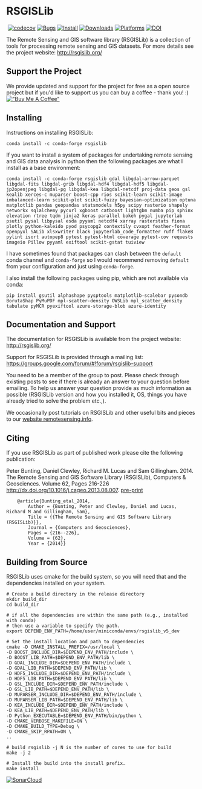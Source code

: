 # RSGISLib #

[![<remotesensinginfo>](https://circleci.com/gh/remotesensinginfo/rsgislib/tree/main.svg?style=shield)](https://app.circleci.com/pipelines/github/remotesensinginfo/rsgislib)
[![codecov](https://codecov.io/gh/remotesensinginfo/rsgislib/branch/main/graph/badge.svg?token=EHTF2G1KCL)](https://codecov.io/gh/remotesensinginfo/rsgislib)
[![Bugs](https://sonarcloud.io/api/project_badges/measure?project=remotesensinginfo_rsgislib&metric=bugs)](https://sonarcloud.io/summary/new_code?id=remotesensinginfo_rsgislib)
[![Install](https://anaconda.org/conda-forge/rsgislib/badges/version.svg)](https://anaconda.org/conda-forge/rsgislib)
[![Downloads](https://anaconda.org/conda-forge/rsgislib/badges/downloads.svg)](https://anaconda.org/conda-forge/rsgislib)
[![Platforms](https://anaconda.org/conda-forge/rsgislib/badges/platforms.svg)](https://anaconda.org/conda-forge/rsgislib)
[![DOI](https://zenodo.org/badge/DOI/10.5281/zenodo.12755969.svg)](https://doi.org/10.5281/zenodo.12755969)

  
The Remote Sensing and GIS software library (RSGISLib) is a collection of tools for processing remote sensing and GIS datasets.
For more details see the project website: http://rsgislib.org/

## Support the Project ##

We provide updated and support for the project for free as a open source project but if you'd like to support us you can buy a coffee - thank you! :)
[!["Buy Me A Coffee"](https://www.buymeacoffee.com/assets/img/custom_images/orange_img.png)](https://www.buymeacoffee.com/petebunting)
  
## Installing ##

Instructions on installing RSGISLib:
  
```shell
conda install -c conda-forge rsgislib
```
  
If you want to install a system of packages for undertaking remote sensing and GIS data analysis in python then the following packages are what I install as a base environment:
  
```shell
conda install -c conda-forge rsgislib gdal libgdal-arrow-parquet libgdal-fits libgdal-grib libgdal-hdf4 libgdal-hdf5 libgdal-jp2openjpeg libgdal-pg libgdal-kea libgdal-netcdf proj-data geos gsl kealib xerces-c muparser boost-cpp rios scikit-learn scikit-image imbalanced-learn scikit-plot scikit-fuzzy bayesian-optimization optuna matplotlib pandas geopandas statsmodels h5py scipy rasterio shapely networkx sqlalchemy pycurl xgboost catboost lightgbm numba pip sphinx elevation rtree tqdm jinja2 keras parallel bokeh pygal jupyterlab psutil pysal libpysal esda pyyaml netcdf4 xarray rasterstats fiona plotly python-kaleido pyod psycopg2 contextily cvxopt feather-format openpyxl SALib xlsxwriter black jupyterlab_code_formatter ruff flake8 pylint isort autopep8 pytest pytest-html coverage pytest-cov requests imageio Pillow pyyaml exiftool scikit-gstat tuiview
```
I have sometimes found that packages can clash between the `default` conda channel and `conda-forge` so I would recommend removing `default` from your configuration and just using `conda-forge`.

I also install the following packages using pip, which are not available via conda:
```shell
pip install gsutil alphashape pysptools matplotlib-scalebar pysondb BorutaShap PyMuPDF mpl-scatter-density OWSLib mpl_scatter_density tabulate pyMCR pyexiftool azure-storage-blob azure-identity 

```

## Documentation and Support ##

The documentation for RSGISLib is available from the project website: http://rsgislib.org/

Support for RSGISLib is provided through a mailing list: https://groups.google.com/forum/#!forum/rsgislib-support

You need to be a member of the group to post.
Please check through existing posts to see if there is already an answer to your question before emailing.
To help us answer your question provide as much information as possible (RSGISLib version and how you installed it, OS, things you have already tried to solve the problem etc.,).

We occasionally post tutorials on RSGISLib and other useful bits and pieces to our [website remotesensing.info](http://remotesensing.info).

## Citing ##

If you use RSGISLib as part of published work please cite the following publication:

Peter Bunting, Daniel Clewley, Richard M. Lucas and Sam Gillingham. 2014. The Remote Sensing and GIS Software Library (RSGISLib), Computers & Geosciences. Volume 62, Pages 216-226 http://dx.doi.org/10.1016/j.cageo.2013.08.007.
[pre-print](http://rsgislib.org/publications/pbunting_etal_RSGISLib.pdf)

```
    @article{Bunting_etal_2014,
    	Author = {Bunting, Peter and Clewley, Daniel and Lucas, Richard M and Gillingham, Sam},
    	Title = {{The Remote Sensing and GIS Software Library (RSGISLib)}},
    	Journal = {Computers and Geosciences},
    	Pages = {216--226},
    	Volume = {62},
    	Year = {2014}}
```

## Building from Source ##
  
RSGISLib uses cmake for the build system, so you will need that and the dependencies installed on your system.

```shell
# Create a build directory in the release directory
mkdir build_dir
cd build_dir

# if all the dependencies are within the same path (e.g., installed with conda)
# then use a variable to specify the path.
export DEPEND_ENV_PATH=/home/user/miniconda/envs/rsgislib_v5_dev

# Set the install location and path to dependencies
cmake -D CMAKE_INSTALL_PREFIX=/usr/local \
-D BOOST_INCLUDE_DIR=$DEPEND_ENV_PATH/include \
-D BOOST_LIB_PATH=$DEPEND_ENV_PATH/lib \
-D GDAL_INCLUDE_DIR=$DEPEND_ENV_PATH/include \
-D GDAL_LIB_PATH=$DEPEND_ENV_PATH/lib \
-D HDF5_INCLUDE_DIR=$DEPEND_ENV_PATH/include \
-D HDF5_LIB_PATH=$DEPEND_ENV_PATH/lib \
-D GSL_INCLUDE_DIR=$DEPEND_ENV_PATH/include \
-D GSL_LIB_PATH=$DEPEND_ENV_PATH/lib \
-D MUPARSER_INCLUDE_DIR=$DEPEND_ENV_PATH/include \
-D MUPARSER_LIB_PATH=$DEPEND_ENV_PATH/lib \
-D KEA_INCLUDE_DIR=$DEPEND_ENV_PATH/include \
-D KEA_LIB_PATH=$DEPEND_ENV_PATH/lib \
-D Python_EXECUTABLE=$DEPEND_ENV_PATH/bin/python \
-D CMAKE_VERBOSE_MAKEFILE=ON \
-D CMAKE_BUILD_TYPE=Debug \
-D CMAKE_SKIP_RPATH=ON \
..
  
# build rsgislib -j N is the number of cores to use for build 
make -j 2
  
# Install the build into the install prefix.
make install
```
  

  
[![SonarCloud](https://sonarcloud.io/images/project_badges/sonarcloud-white.svg)](https://sonarcloud.io/summary/new_code?id=remotesensinginfo_rsgislib)
  
